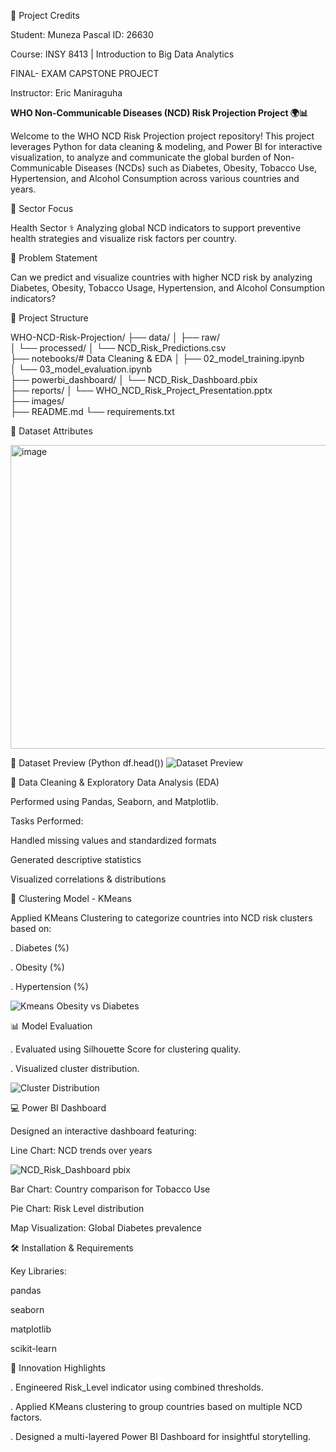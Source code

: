 🌟 Project Credits

Student: Muneza Pascal
ID: 26630

Course: INSY 8413 | Introduction to Big Data Analytics

FINAL- EXAM CAPSTONE PROJECT

Instructor: Eric Maniraguha




**WHO Non-Communicable Diseases (NCD) Risk Projection Project 🌍📊**


 Welcome to the WHO NCD Risk Projection project repository! This project leverages Python for data cleaning & modeling, and Power BI for interactive visualization, to analyze and communicate the global burden of 
 Non-Communicable Diseases (NCDs) such as Diabetes, Obesity, Tobacco Use, Hypertension, and Alcohol Consumption across various countries and years.


 🌿 Sector Focus

Health Sector ⚕️
Analyzing global NCD indicators to support preventive health strategies and visualize risk factors per country.



🔎 Problem Statement

Can we predict and visualize countries with higher NCD risk by analyzing Diabetes, Obesity, Tobacco Usage, Hypertension, and Alcohol Consumption indicators?

📁 Project Structure

WHO-NCD-Risk-Projection/
├── data/
│   ├── raw/                     
│   └── processed/
│       └── NCD_Risk_Predictions.csv  
├── notebooks/# Data Cleaning & EDA
│   ├── 02_model_training.ipynb        
│   └── 03_model_evaluation.ipynb       
├── powerbi_dashboard/
│   └── NCD_Risk_Dashboard.pbix         
├── reports/
│   └── WHO_NCD_Risk_Project_Presentation.pptx  
├── images/                               
├── README.md
└── requirements.txt    

📅 Dataset Attributes


<img width="733" height="486" alt="image" src="https://github.com/user-attachments/assets/8667c8ee-4609-4564-9560-e61a77b15006" />


🗾️ Dataset Preview (Python df.head())
![Dataset Preview](https://github.com/user-attachments/assets/bdb0e769-b3bf-4c14-8661-d55db557640c)


📖 Data Cleaning & Exploratory Data Analysis (EDA)

Performed using Pandas, Seaborn, and Matplotlib.

Tasks Performed:

Handled missing values and standardized formats

Generated descriptive statistics

Visualized correlations & distributions





🤖 Clustering Model - KMeans

Applied KMeans Clustering to categorize countries into NCD risk clusters based on:

. Diabetes (%)

. Obesity (%)

. Hypertension (%)

 ![Kmeans Obesity vs Diabetes](https://github.com/user-attachments/assets/17d975ad-0b2e-4e87-86a3-98e3bf2bd1b0)


📊 Model Evaluation

. Evaluated using Silhouette Score for clustering quality.

. Visualized cluster distribution.

 ![Cluster Distribution](https://github.com/user-attachments/assets/67cf68cc-ac97-4511-9739-c340c3b6b2dd)



💻 Power BI Dashboard

Designed an interactive dashboard featuring:

Line Chart: NCD trends over years 

![NCD_Risk_Dashboard pbix](https://github.com/user-attachments/assets/17141788-a099-47c8-a53b-5b72e10259ed)

Bar Chart: Country comparison for Tobacco Use

Pie Chart: Risk Level distribution

Map Visualization: Global Diabetes prevalence



🛠️ Installation & Requirements

Key Libraries:

pandas

seaborn

matplotlib

scikit-learn

👊 Innovation Highlights

. Engineered Risk_Level indicator using combined thresholds.

. Applied KMeans clustering to group countries based on multiple NCD factors.

. Designed a multi-layered Power BI Dashboard for insightful storytelling.
